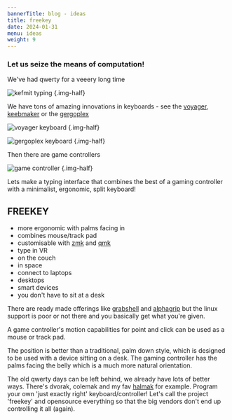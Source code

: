 ```yaml
---
bannerTitle: blog - ideas
title: freekey
date: 2024-01-31
menu: ideas
weight: 9
---
```


### Let us seize the means of computation!

We've had qwerty for a veeery long time 

![kefmit typing](https://media.tenor.com/eIoTvhngdUkAAAAM/mood-typing.gif)
{.img-half}

We have tons of amazing innovations in keyboards - see the [voyager](https://www.zsa.io/voyager/), [keebmaker](https://keebmaker.com/) or the [gergoplex](https://golem.hu/board/GergoPlex-370.html) 

![voyager keyboard](https://duet-cdn.vox-cdn.com/thumbor/0x0:1200x800/2048x1364/filters:focal(600x400:601x401):format(webp)/cdn.vox-cdn.com/uploads/chorus_asset/file/24888065/Black_US_keycaps.jpg)
{.img-half}

![gergoplex keyboard](https://jonathanbayless.com/assets/img/gergoplex1.jpg)
{.img-half}

Then there are game controllers

![game controller](https://media.tenor.com/8PVFZULgUWwAAAAM/kaito-gaming.gif)
{.img-half}

Lets make a typing interface that combines the best of a gaming controller with
a minimalist, ergonomic, split keyboard!

## FREEKEY

- more ergonomic with palms facing in
- combines mouse/track pad
- customisable with [zmk](https://zmk.dev/) and [qmk](https://qmk.fm/keyboards/) 
- type in VR
- on the couch
- in space
- connect to laptops
- desktops
- smart devices
- you don't have to sit at a desk

There are ready made offerings like
[grabshell](https://grabshell.site/en/home-en/) and
[alphagrip](https://www.alphagrip.com/) but the linux support is poor or not
there and you basically get what you're given.

A game controller's motion capabilities for point and
click can be used as a mouse or track pad.

The position is better than a traditional, palm down style, which is designed
to be used with a device sitting on a desk. The gaming controller has the palms
facing the belly which is a much more natural orientation. 

The old qwerty days can be left behind, we already have lots of better ways.
There's dvorak, colemak and my fav
[halmak](https://youtu.be/pZ40gmfDFfQ?si=7X_xxLtkxtkSrC0p) for example. Program
your own 'just exactly right' keyboard/controller! Let's call the project
'freekey' and opensource everything so that the big vendors don't end up
controlling it all (again).

